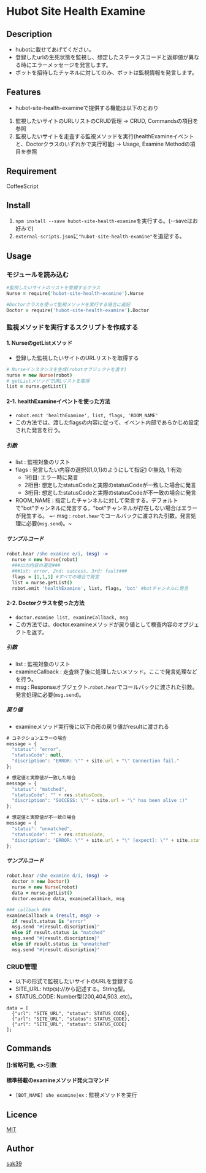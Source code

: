 # Hubot Site Health Examine

## Description
- hubotに載せてあげてください。
- 登録したurlの生死状態を監視し、想定したステータスコードと返却値が異なる時にエラーメッセージを発言します。
- ボットを招待したチャネルに対してのみ、ボットは監視情報を発言します。

## Features
- hubot-site-health-examineで提供する機能は以下のとおり
1. 監視したいサイトのURLリストのCRUD管理 -> CRUD, Commandsの項目を参照
2. 監視したいサイトを走査する監視メソッドを実行(healthExamineイベントと、Doctorクラスのいずれかで実行可能) -> Usage, Examine Methodの項目を参照

## Requirement
CoffeeScript

## Install
1. `npm install --save hubot-site-health-examine`を実行する。(--saveはお好みで)
2. `external-scripts.json`に`"hubot-site-health-examine"`を追記する。

## Usage
### モジュールを読み込む
```coffeescript
#監視したいサイトのリストを管理するクラス
Nurse = require('hubot-site-health-examine').Nurse

#Doctorクラスを使って監視メソッドを実行する場合に追記
Doctor = require('hubot-site-health-examine').Doctor
```

### 監視メソッドを実行するスクリプトを作成する

#### 1. NurseのgetListメソッド
- 登録した監視したいサイトのURLリストを取得する
```coffeescript
# Nurseインスタンスを生成(robotオブジェクトを渡す)
nurse = new Nurse(robot)
# getListメソッドでURLリストを取得
list = nurse.getList()
```

#### 2-1. healthExamineイベントを使った方法
- `robot.emit 'healthExamine', list, flags, 'ROOM_NAME'`
- この方法では、渡したflagsの内容に従って、イベント内部であらかじめ設定された発言を行う。

##### 引数
- list : 監視対象のリスト
- flags : 発言したい内容の選択([1,0,1]のようにして指定) 0:無効, 1:有効
  - 1桁目: エラー時に発言
  - 2桁目: 想定したstatusCodeと実際のstatusCodeが一致した場合に発言
  - 3桁目: 想定したstatusCodeと実際のstatusCodeが不一致の場合に発言
- ROOM_NAME : 指定したチャンネルに対して発言する。デフォルトで"bot"チャンネルに発言する。"bot"チャンネルが存在しない場合はエラーが発生する。
~- msg : `robot.hear`でコールバックに渡された引数。発言処理に必要(`msg.send`)。~

##### サンプルコード
```coffeescript
robot.hear /she examine e/i, (msg) ->
  nurse = new Nurse(robot)
  ###出力内容の選定###
  ###1st: error, 2nd: success, 3rd: fault###
  flags = [1,1,1] #すべての場合で発言
  list = nurse.getList()
  robot.emit 'healthExamine', list, flags, 'bot' #botチャンネルに発言
```

#### 2-2. Doctorクラスを使った方法
- `doctor.examine list, examineCallback, msg`
- この方法では、doctor.examineメソッドが戻り値として検査内容のオブジェクトを返す。

##### 引数
- list : 監視対象のリスト
- examineCallback : 走査終了後に処理したいメソッド。ここで発言処理などを行う。
- msg : Responseオブジェクト.`robot.hear`でコールバックに渡された引数。発言処理に必要(`msg.send`)。

##### 戻り値
- examineメソッド実行後に以下の形の戻り値がresultに渡される
```javascript
# コネクションエラーの場合
message = {
  "status": "error",
  "statusCode": null,
  "discription": "ERROR: \"" + site.url + "\" Connection fail."
};

# 想定値と実際値が一致した場合
message = {
  "status": "matched",
  "statusCode": "" + res.statusCode,
  "discription": "SUCCESS: \"" + site.url + "\" has been alive :)"
};

# 想定値と実際値が不一致の場合
message = {
  "status": "unmatched",
  "statusCode": "" + res.statusCode,
  "discription": "ERROR: \"" + site.url + "\" [expect]: \"" + site.status + "\", [actual]: \"" + res.statusCode + "\""
};
```

##### サンプルコード
```coffeescript
robot.hear /she examine d/i, (msg) ->
  doctor = new Doctor()
  nurse = new Nurse(robot)
  data = nurse.getList()
  doctor.examine data, examineCallback, msg

### callback ###
examineCallback = (result, msg) ->
  if result.status is "error"
  msg.send "#{result.discription}"
  else if result.status is "matched"
  msg.send "#{result.discription}"
  else if result.status is "unmatched"
  msg.send "#{result.discription}"
```

### CRUD管理
- 以下の形式で監視したいサイトのURLを登録する
- SITE_URL: http(s)://から記述する。String型。
- STATUS_CODE: Number型(200,404,503..etc)。
```
data = [
  {"url": "SITE_URL", "status": STATUS_CODE},
  {"url": "SITE_URL", "status": STATUS_CODE},
  {"url": "SITE_URL", "status": STATUS_CODE}
];
```

## Commands

#### []:省略可能, <>:引数
#### 標準搭載のexamineメソッド発火コマンド
- `[BOT_NAME] she examine|ex` : 監視メソッドを実行
## Licence

[MIT](https://github.com/sak39)

## Author

[sak39](https://github.com/sak39)
